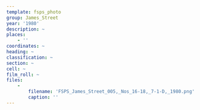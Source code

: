```yaml
---
template: fsps_photo
group: James_Street
year: '1980'
description: ~
places:
    - ''
coordinates: ~
heading: ~
classification: ~
section: ~
cell: ~
film_roll: ~
files:
    -
        filename: 'FSPS_James_Street_005,_Nos_16-18,_7-1-D,_1980.png'
        caption: ''
---
```

